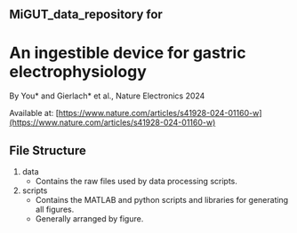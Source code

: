 ## MiGUT_data_repository for

# **An ingestible device for gastric electrophysiology**

By You* and Gierlach* et al., Nature Electronics 2024

Available at: [https://www.nature.com/articles/s41928-024-01160-w](https://www.nature.com/articles/s41928-024-01160-w)

## File Structure

1. data
    + Contains the raw files used by data processing scripts.
2. scripts
    + Contains the MATLAB and python scripts and libraries for generating all figures.
    + Generally arranged by figure.

